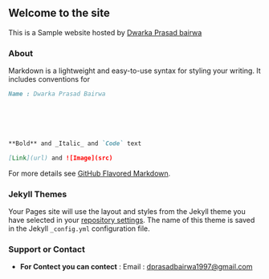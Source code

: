 ## Welcome to the site 

This is a Sample website hosted by [Dwarka Prasad bairwa](https://github.com/dp1706)

### About

Markdown is a lightweight and easy-to-use syntax for styling your writing. It includes conventions for

```markdown
Name : Dwarka Prasad Bairwa






**Bold** and _Italic_ and `Code` text

[Link](url) and ![Image](src)
```

For more details see [GitHub Flavored Markdown](https://guides.github.com/features/mastering-markdown/).

### Jekyll Themes

Your Pages site will use the layout and styles from the Jekyll theme you have selected in your [repository settings](https://github.com/dp1706/website/settings). The name of this theme is saved in the Jekyll `_config.yml` configuration file.

### Support or Contact

* **For Contect you can contect** :
  Email : dprasadbairwa1997@gmail.com
  
